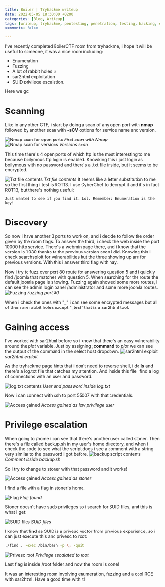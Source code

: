 ```yaml
---
title: Boiler | Tryhackme writeup
date: 2022-05-05 18:30:00 +0200
categories: [Blog, Writeup]
tags: [writeup, tryhackme, pentesting, penetration, testing, hacking, ethical, Boiler, ftp, Medium difficulty, SUID privesc]
comments: false

---
```




I've recently completed BoilerCTF room from tryhackme, i hope it will be useful to someone, it was a nice room including:
- Enumeration
- Fuzzing
- A lot of rabbit holes :)
- sar2html exploitation
- SUID privilege escalation.

Here we go:

# Scanning
Like in any other CTF, i start by doing a scan of any open port with **nmap** followed by another scan with **-sCV** options for service name and version.

![Nmap scan for open ports](/assets/img/boil/001.png)
_First scan with Nmap_
![Nmap scan for versions](/assets/img/boil/002.png)
_Versions scan_

This time there's 4 open ports of which ftp is the most interesting to me because boilymous ftp login is enabled.
Knowking this i just login as boilymous with no password and there's a .txt file inside, but it seems to be encrypted.

![Txt file contents](/assets/img/boil/003.png)
_Txt file contents_
It seems like a letter substitution to me so the first thing i test is ROT13. I use CyberChef to decrypt it and it's in fact ROT13, but there's nothing useful:

```
Just wanted to see if you find it. Lol. Remember: Enumeration is the key!
```
# Discovery
So now i have another 3 ports to work on, and i decide to follow the order given by the room flags. To answer the third, i check the web inside the port 10000 http service.
There's a webmin page there, and i know that the version is 1.930 thanks to the previous version scan i did. Knowing this i check searchsploit for vulnerabilities but the three showing up are for previous versions.
With this i answer third flag with nay.

Now i try to fuzz over port 80 route for answering question 5 and i quickly find /joomla that matches with question 5. When searching for the route the default joomla page is showing.
Fuzzing again showed some more routes, i can see the admin login panel /administrator and some more joomla routes.
![Fuzzing](/assets/img/boil/007.png)
_Fuzzing port 80_

When i check the ones with "_" i can see some encrypted messages but all of them are rabbit holes except "_test" that is a sar2html tool.
# Gaining access
I've worked with sar2html before so i know that there's an easy vulnerability around the _plot_ variable.
Just by assigning ;**command** to _plot_ we can see the output of the command in the select host dropdown. 
![sar2html exploit](/assets/img/boil/008.png)
_sar2html exploit_ 


As the tryhackme page hints that i don't need to reverse shell, i do **ls** and there's a log.txt file that catches my attention.
And inside this file i find a log of connections with an user and password.

![log.txt contents](/assets/img/boil/009.png)
_User and password inside log.txt_ 

Now i can connect with ssh to port 55007 with that credentials.

![Access gained](/assets/img/boil/012.png)
_Access gained as low privilege user_
# Privilege escalation

When going to /home i can see that there's another user called stoner.
Then there's a file called backup.sh in my user's home directory, and when i check the code to see what the script does
i see a comment with a string very similar to the password i got before.
![backup script contents](/assets/img/boil/010.png)
_Comment inside backup.sh_


So i try to change to stoner with that password and it works!

![Access gained](/assets/img/boil/011.png)
_Access gained as stoner_

I find a file with a flag in stoner's home.

![Flag](/assets/img/boil/013.png)
_Flag found_

Stoner doesn't have sudo privileges so i search for SUID files, and this is what i get:

![SUID files](/assets/img/boil/014.png)
_SUID files_

I know that **find** as SUID is a privesc vector from previous experience, so i can just execute this and privesc to root:

```bash
./find . -exec /bin/bash -p \; -quit
```

![Privesc root](/assets/img/boil/015.png)
_Privilege escalated to root_

Last flag is inside /root folder and now the room is done!

It was an interesting room involving enumeration, fuzzing and a cool RCE with sar2html. Have a good time with it!

